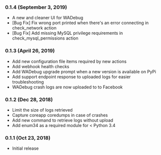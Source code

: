 ### 0.1.4 (September 3, 2019)

* A new and cleaner UI for WADebug
* [Bug Fix] Fix wrong port printed when there's an error connecting in check_network action
* [Bug Fix] Add missing MySQL privilege requirements in check_mysql_permissions action

### 0.1.3 (April 26, 2019)

* Add new configuration file items required by new actions
* Add webhook health checks
* Add WADebug upgrade prompt when a new version is available on PyPi
* Add support endpoint response to uploaded logs for easier troubleshooting
* WADebug crash logs are now uploaded to to Facebook

### 0.1.2 (Dec 28, 2018)

* Limit the size of logs retrieved
* Capture coreapp coredumps in case of crashes
* Add new command to retrieve logs without upload
* Add enum34 as a required module for < Python 3.4

### 0.1.1 (Oct 23, 2018)

* Initial release
